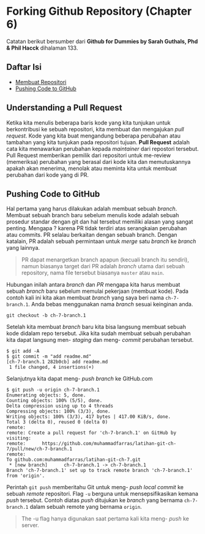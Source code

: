 # Forking Github Repository (Chapter 6)
Catatan berikut bersumber dari **Github for Dummies by Sarah Guthals, Phd & Phil Hacck** dihalaman 133.

## Daftar Isi
* [Membuat Repositori](#Membuat-Repositori)
* [Pushing Code to GitHub](#Pushing-Code-to-GitHub)

## Understanding a Pull Request
Ketika kita menulis beberapa baris kode yang kita tunjukan untuk berkontribusi ke sebuah repositori, kita membuat dan mengajukan *pull request*. Kode yang kita buat mengandung beberapa perubahan atau tambahan yang kita tunjukan pada repositori tujuan. **Pull Request** adalah cata kita menawarkan perubahan kepada *maintainer* dari repostori tersebut. Pull Request memberikan pemilik dari repositori untuk me-review (memeriksa) perubahan yang berasal dari kode kita dan memutuskannya apakah akan menerima, menolak atau meminta kita untuk membuat perubahan dari kode yang di PR.

## Pushing Code to GitHub
Hal pertama yang harus dilakukan adalah membuat sebuah *branch*. Membuat sebuah branch baru sebelum menulis kode adalah sebuah prosedur standar dengan git dan hal tersebut memiliki alasan yang sangat penting. Mengapa ? karena PR tidak terdiri atas serangkaian perubahan atau commits. PR selalau berkaitan dengan sebuah branch. Dengan katalain, PR adalah sebuah permintaan untuk *merge* satu *branch* ke *branch* yang lainnya. 

> PR dapat menargetkan branch apapun (kecuali branch itu sendiri), namun biasanya target dari PR adalah *branch* utama dari sebuah repository, nama file tersebut biasanya `master` atau `main`.

Hubungan inilah antara *branch* dan *PR* mengapa kita harus membuat sebuah *branch* baru sebelum memulai pekerjaan (membuat kode). Pada contoh kali ini kita akan membuat *branch* yang saya beri nama `ch-7-branch.1`. Anda bebas menggunakan nama *branch* sesuai keinginan anda.

```
git checkout -b ch-7-branch.1
```

Setelah kita membuat *branch* baru kita bisa langsung membuat sebuah kode didalam repo tersebut. Jika kita sudah membuat sebuah perubahan kita dapat langsung men- *staging* dan meng- *commit* perubahan tersebut.

```
$ git add -A
$ git commit -m "add readme.md"
[ch-7-branch.1 282b0cb] add readme.md
 1 file changed, 4 insertions(+)
```
Selanjutnya kita dapat meng- *push* *branch* ke GitHub.com

```
$ git push -u origin ch-7-branch.1
Enumerating objects: 5, done.
Counting objects: 100% (5/5), done.
Delta compression using up to 4 threads
Compressing objects: 100% (3/3), done.
Writing objects: 100% (3/3), 417 bytes | 417.00 KiB/s, done.
Total 3 (delta 0), reused 0 (delta 0)
remote:
remote: Create a pull request for 'ch-7-branch.1' on GitHub by visiting:
remote:      https://github.com/muhammadfarras/latihan-git-ch-7/pull/new/ch-7-branch.1
remote:
To github.com:muhammadfarras/latihan-git-ch-7.git
 * [new branch]      ch-7-branch.1 -> ch-7-branch.1
Branch 'ch-7-branch.1' set up to track remote branch 'ch-7-branch.1' from 'origin'.
```

Perintah `git push` memberitahu Git untuk meng- *push* *local commit* ke sebuah *remote* repositori. Flag `-u` berguna untuk mensepsifikasikan kemana *push* tersebut. Contoh diatas *push* ditujukan ke *branch* yang bernama `ch-7-branch.1` dalam sebuah remote yang bernama `origin`.

> The -u flag hanya digunakan saat pertama kali kita meng- *push* ke server.

